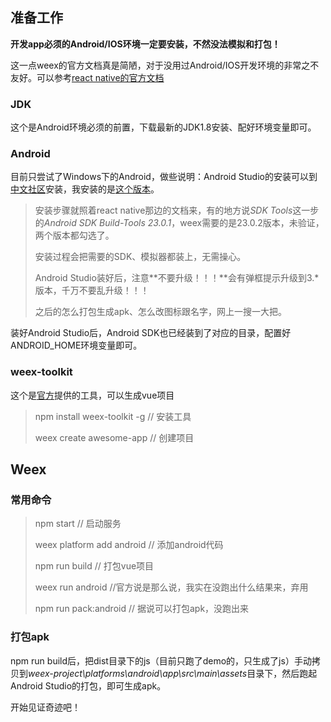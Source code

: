 ## 准备工作
**开发app必须的Android/IOS环境一定要安装，不然没法模拟和打包！**

这一点weex的官方文档真是简陋，对于没用过Android/IOS开发环境的非常之不友好。可以参考[react native的官方文档](https://reactnative.cn/docs/0.43/getting-started.html)

### JDK

这个是Android环境必须的前置，下载最新的JDK1.8安装、配好环境变量即可。

### Android

目前只尝试了Windows下的Android，做些说明：Android Studio的安装可以到[中文社区](http://www.androiddevtools.cn/)安装，我安装的是[这个版本]([android-studio-ide-181.4763614-windows.zip](https://dl.google.com/dl/android/studio/ide-zips/3.2.0.13/android-studio-ide-181.4763614-windows.zip?utm_source=androiddevtools&utm_medium=website) )。

> 安装步骤就照着react native那边的文档来，有的地方说*SDK Tools*这一步的*Android SDK Build-Tools 23.0.1*，weex需要的是23.0.2版本，未验证，两个版本都勾选了。
>
> 安装过程会把需要的SDK、模拟器都装上，无需操心。
>
> Android Studio装好后，注意**不要升级！！！**会有弹框提示升级到3.*版本，千万不要乱升级！！！
>
> 之后的怎么打包生成apk、怎么改图标跟名字，网上一搜一大把。

装好Android Studio后，Android SDK也已经装到了对应的目录，配置好ANDROID_HOME环境变量即可。

### weex-toolkit

这个是[官方](http://weex.apache.org/cn/guide/)提供的工具，可以生成vue项目

> npm install weex-toolkit -g  // 安装工具
>
> weex create awesome-app // 创建项目

## Weex

### 常用命令

> npm start // 启动服务
>
> weex platform add android // 添加android代码
>
> npm run build // 打包vue项目
>
> weex run android //官方说是那么说，我实在没跑出什么结果来，弃用
>
> npm run pack:android  // 据说可以打包apk，没跑出来

### 打包apk

npm run build后，把dist目录下的js（目前只跑了demo的，只生成了js）手动拷贝到*weex-project\platforms\android\app\src\main\assets*目录下，然后跑起Android Studio的打包，即可生成apk。

开始见证奇迹吧！

